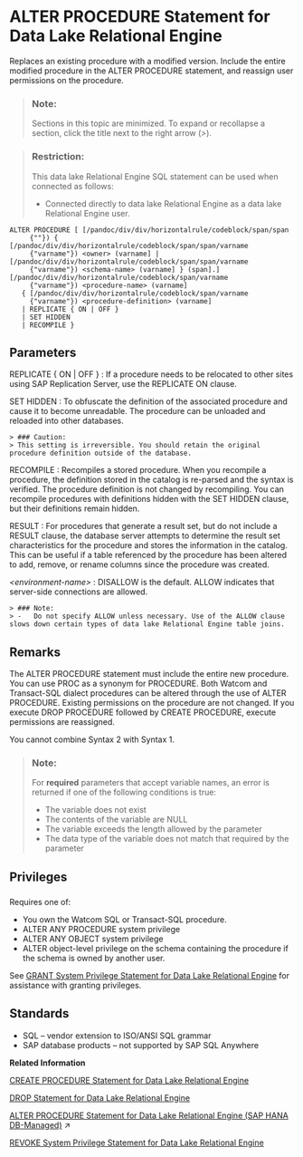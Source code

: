 <!-- loioa612e25a84f210158dbcdec111da3e96 -->

# ALTER PROCEDURE Statement for Data Lake Relational Engine

Replaces an existing procedure with a modified version. Include the entire modified procedure in the ALTER PROCEDURE statement, and reassign user permissions on the procedure.



> ### Note:  
> Sections in this topic are minimized. To expand or recollapse a section, click the title next to the right arrow \(*\>*\).



> ### Restriction:  
> This data lake Relational Engine SQL statement can be used when connected as follows:
> 
> -   Connected directly to data lake Relational Engine as a data lake Relational Engine user.



```
ALTER PROCEDURE [ [/pandoc/div/div/horizontalrule/codeblock/span/span
     {""}) { [/pandoc/div/div/horizontalrule/codeblock/span/span/varname
     {"varname"}) <owner> (varname] | [/pandoc/div/div/horizontalrule/codeblock/span/span/varname
     {"varname"}) <schema-name> (varname] } (span].][/pandoc/div/div/horizontalrule/codeblock/span/varname
     {"varname"}) <procedure-name> (varname] 
   { [/pandoc/div/div/horizontalrule/codeblock/span/varname
     {"varname"}) <procedure-definition> (varname]
   | REPLICATE { ON | OFF }
   | SET HIDDEN
   | RECOMPILE }
```



<a name="loioa612e25a84f210158dbcdec111da3e96__alter_proc_parameters1"/>

## Parameters

 REPLICATE \{ ON | OFF \}
 :   If a procedure needs to be relocated to other sites using SAP Replication Server, use the REPLICATE ON clause.

  SET HIDDEN
 :   To obfuscate the definition of the associated procedure and cause it to become unreadable. The procedure can be unloaded and reloaded into other databases.

    > ### Caution:  
    > This setting is irreversible. You should retain the original procedure definition outside of the database.

  RECOMPILE
 :   Recompiles a stored procedure. When you recompile a procedure, the definition stored in the catalog is re-parsed and the syntax is verified. The procedure definition is not changed by recompiling. You can recompile procedures with definitions hidden with the SET HIDDEN clause, but their definitions remain hidden.

  RESULT
 :   For procedures that generate a result set, but do not include a RESULT clause, the database server attempts to determine the result set characteristics for the procedure and stores the information in the catalog. This can be useful if a table referenced by the procedure has been altered to add, remove, or rename columns since the procedure was created.

  *<environment-name\>*
 :   DISALLOW is the default. ALLOW indicates that server-side connections are allowed.

    > ### Note:  
    > -   Do not specify ALLOW unless necessary. Use of the ALLOW clause slows down certain types of data lake Relational Engine table joins.

 

<a name="loioa612e25a84f210158dbcdec111da3e96__alter_proc_remarks1"/>

## Remarks

The ALTER PROCEDURE statement must include the entire new procedure. You can use PROC as a synonym for PROCEDURE. Both Watcom and Transact-SQL dialect procedures can be altered through the use of ALTER PROCEDURE. Existing permissions on the procedure are not changed. If you execute DROP PROCEDURE followed by CREATE PROCEDURE, execute permissions are reassigned.

You cannot combine Syntax 2 with Syntax 1.

> ### Note:  
> For **required** parameters that accept variable names, an error is returned if one of the following conditions is true:
> 
> -   The variable does not exist
> -   The contents of the variable are NULL
> -   The variable exceeds the length allowed by the parameter
> -   The data type of the variable does not match that required by the parameter



<a name="loioa612e25a84f210158dbcdec111da3e96__alter_proc_priv1"/>

## Privileges



### 

Requires one of:

-   You own the Watcom SQL or Transact-SQL procedure.
-   ALTER ANY PROCEDURE system privilege
-   ALTER ANY OBJECT system privilege
-   ALTER object-level privilege on the schema containing the procedure if the schema is owned by another user.

See [GRANT System Privilege Statement for Data Lake Relational Engine](grant-system-privilege-statement-for-data-lake-relational-engine-a3dfcb0.md) for assistance with granting privileges.



<a name="loioa612e25a84f210158dbcdec111da3e96__alter_proc_standards1"/>

## Standards

-   SQL – vendor extension to ISO/ANSI SQL grammar
-   SAP database products – not supported by SAP SQL Anywhere

**Related Information**  


[CREATE PROCEDURE Statement for Data Lake Relational Engine](create-procedure-statement-for-data-lake-relational-engine-a6185b2.md "Creates a new user-defined SQL procedure in the database.")

[DROP Statement for Data Lake Relational Engine](drop-statement-for-data-lake-relational-engine-a61c216.md "Removes objects from the database.")

[ALTER PROCEDURE Statement for Data Lake Relational Engine (SAP HANA DB-Managed)](https://help.sap.com/viewer/a898e08b84f21015969fa437e89860c8/2023_1_QRC/en-US/96adbf340029431f89eac847e1068eac.html "Replaces an existing procedure with a modified version. Include the entire modified procedure in the ALTER PROCEDURE statement, and reassign user permissions on the procedure.") :arrow_upper_right:

[REVOKE System Privilege Statement for Data Lake Relational Engine](revoke-system-privilege-statement-for-data-lake-relational-engine-a3eadda.md "Removes specific system privileges from specific users and the right to administer the privilege.")

